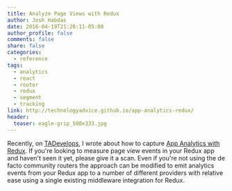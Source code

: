 ```yaml
---
title: Analyze Page Views with Redux
author: Josh Habdas
date: 2016-04-19T21:26:11-05:00
author_profile: false
comments: false
share: false
categories:
  - reference
tags:
  - analytics
  - react
  - router
  - redux
  - segment
  - tracking
link: http://technologyadvice.github.io/app-analytics-redux/
header:
  teaser: eagle-grip_500x333.jpg
---
```


Recently, on [TADevelops](http://technologyadvice.github.io/), I wrote about how to capture [App Analytics with Redux](http://technologyadvice.github.io/app-analytics-redux/). If you're looking to measure page view events in your Redux app and haven't seen it yet, please give it a scan. Even if you're not using the de facto community routers the approach can be modified to emit analytics events from your Redux app to a number of different providers with relative ease using a single existing middleware integration for Redux.
